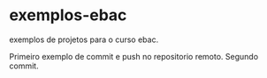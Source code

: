 # exemplos-ebac
exemplos de projetos para o curso ebac.

Primeiro exemplo de commit e push no repositorio remoto.
Segundo commit.
